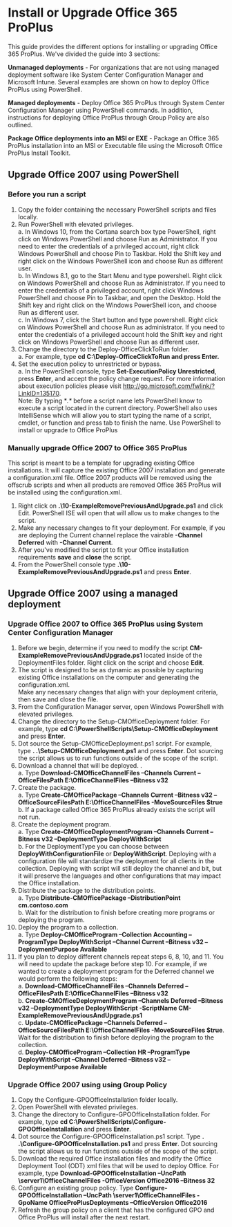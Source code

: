 ﻿# **Install or Upgrade Office 365 ProPlus**

This guide provides the different options for installing or upgrading Office 365 ProPlus. We've divided the guide into 3 sections:  

**Unmanaged deployments** - For organizations that are not using managed deployment software like System Center Configuration Manager and Microsoft Intune. 
Several examples are shown on how to deploy Office ProPlus using PowerShell.  

**Managed deployments** - Deploy Office 365 ProPlus through System Center Configuration Manager using PowerShell commands. In addition, instructions for deploying
Office ProPlus through Group Policy are also outlined.

**Package Office deployments into an MSI or EXE** - Package an Office 365 ProPlus installation into an MSI or Executable file using the Microsoft Office ProPlus Install Toolkit.  

## **Upgrade Office 2007 using PowerShell**

### **Before you run a script**
1. Copy the folder containing the necessary PowerShell scripts and files locally.  
2. Run PowerShell with elevated privileges.  
a. In Windows 10, from the Cortana search box type PowerShell, right click on Windows PowerShell and choose Run as Administrator.
	If you need to enter the credentials of a privileged account, right click Windows PowerShell and choose Pin to Taskbar.
	Hold the Shift key and right click on the Windows PowerShell icon and choose Run as different user.  
b. In Windows 8.1, go to the Start Menu and type powershell. Right click on Windows PowerShell and choose Run as Administrator.
	If you need to enter the credentials of a privileged account, right click Windows PowerShell and choose Pin to Taskbar, and open 	 the Desktop.
	Hold the Shift key and right click on the Windows PowerShell icon, and choose Run as different user.  
c. In Windows 7, click the Start button and type powershell. Right click on Windows PowerShell and choose Run as administrator.
	If you need to enter the credentials of a privileged account hold the Shift key and right click on Windows PowerShell and choose         Run as different user.  
3. Change the directory to the Deploy-OfficeClickToRun folder.  
	a. For example, type **cd C:\Deploy-OfficeClickToRun and press Enter.**  
4. Set the execution policy to unrestricted or bypass.  
	a. In the PowerShell console, type **Set-ExecutionPolicy Unrestricted**, press **Enter**, and accept the policy change request. 
	For more information about execution policies please visit http://go.microsoft.com/fwlink/?LinkID=135170.  
Note: By typing **.\** before a script name lets PowerShell know to execute a script located in the current directory. 
PowerShell also uses IntelliSense which will allow you to start typing the name of a script, cmdlet, or function and press tab to finish the name. 
Use PowerShell to install or upgrade to Office ProPlus

### Manually upgrade Office 2007 to Office 365 ProPlus
This script is meant to be a template for upgrading existing Office installations. It will capture the existing Office 2007 installation and generate a configuration.xml file. 
Office 2007 products will be removed using the offscrub scripts and when all products are removed Office 365 ProPlus will be installed using the configuration.xml.  

1. Right click on **.\10-ExampleRemovePreviousAndUpgrade.ps1** and click Edit. PowerShell ISE will open that will allow us to make changes to the script.  
2. Make any necessary changes to fit your deployment. For example, if you are deploying the Current channel replace the vairable **-Channel Deferred** with **-Channel Current**.  
3. After you've modified the script to fit your Office installation requirements **save** and **close** the script.  
4. From the PowerShell console type **.\10-ExampleRemovePreviousAndUpgrade.ps1** and press **Enter**.  

## Upgrade Office 2007 using a managed deployment

### Upgrade Office 2007 to Office 365 ProPlus using System Center Configuration Manager
1. Before we begin, determine if you need to modify the script **CM-ExampleRemovePreviousAndUpgrade.ps1** located inside of the DeploymentFiles folder. Right click on the script and choose **Edit**.  
2. The script is designed to be as dynamic as possible by capturing existing Office installations on the computer and generating the configuration.xml.  
Make any necessary changes that align with your deployment criteria, then save and close the file.  
3. From the Configuration Manager server, open Windows PowerShell with elevated privileges.   
4. Change the directory to the Setup-CMOfficeDeployment folder. For example, type **cd C:\PowerShellScripts\Setup-CMOfficeDeployment** and press **Enter**.  
5. Dot source the Setup-CMOfficeDeployment.ps1 script. For example, type **. .\Setup-CMOfficeDeployment.ps1** and press **Enter**. 
Dot sourcing the script allows us to run functions outside of the scope of the script.  
6. Download a channel that will be deployed. .  
	a. Type **Download-CMOfficeChannelFiles –Channels Current –OfficeFilesPath E:\OfficeChannelFiles –Bitness v32**  
7. Create the package.  
	a. Type **Create-CMOfficePackage –Channels Current –Bitness v32 –OfficeSourceFilesPath E:\OfficeChannelFiles -MoveSourceFiles $true**  
	b. If a package called Office 365 ProPlus already exists the script will not run.   
8. Create the deployment program.  
	a. Type **Create-CMOfficeDeploymentProgram –Channels Current –Bitness v32 –DeploymentType DeployWithScript**   
	b. For the DeploymentType you can choose between **DeployWithConfigurationFile** or **DeployWithScript**. 
	Deploying with a configuration file will standardize the deployment for all clients in the collection. 
	Deploying with script will still deploy the channel and bit, but it will preserve the languages and other configurations that may impact the Office installation.   
9. Distribute the package to the distribution points.  
	a. Type **Distribute-CMOfficePackage –DistributionPoint cm.contoso.com**    
	b. Wait for the distribution to finish before creating more programs or deploying the program.  
10. Deploy the program to a collection.  
	a. Type **Deploy-CMOfficeProgram –Collection Accounting –ProgramType DeployWithScript –Channel Current –Bitness v32 –DeploymentPurpose Available**    
11. If you plan to deploy different channels repeat steps 6, 8, 10, and 11. You will need to update the package before step 10. 
For example, if we wanted to create a deployment program for the Deferred channel we would perform the following steps:  
	a. **Download-CMOfficeChannelFiles –Channels Deferred –OfficeFilesPath E:\OfficeChannelFiles –Bitness v32**    
	b. **Create-CMOfficeDeploymentProgram –Channels Deferred –Bitness v32 –DeploymentType DeployWithScript -ScriptName CM-ExampleRemovePreviousAndUpgrade.ps1**    
	c. **Update-CMOfficePackage –Channels Deferred –OfficeSourceFilesPath E:\OfficeChannelFiles -MoveSourceFiles $true**. Wait for the distribution to finish before deploying the program to the collection.   
	d. **Deploy-CMOfficeProgram –Collection HR –ProgramType DeployWithScript –Channel Deferred –Bitness v32 –DeploymentPurpose Available**    

### Upgrade Office 2007 using using Group Policy 
1. Copy the Configure-GPOOfficeInstallation folder locally.  
2. Open PowerShell with elevated privileges.  
3. Change the directory to Configure-GPOOfficeInstallation folder. For example, type **cd C:\PowerShellScripts\Configure-GPOOfficeInstallation** and press **Enter**.  
4. Dot source the Configure-GPOOfficeInstallation.ps1 script. Type **. .\Configure-GPOOfficeInstallation.ps1** and press **Enter**.
Dot sourcing the script allows us to run functions outside of the scope of the script.  
5. Download the required Office installation files and modify the Office Deployment Tool (ODT) xml files that will be used to deploy Office.
For example, type **Download-GPOOfficeInstallation –UncPath \\server1\OfficeChannelFiles -OfficeVersion Office2016 –Bitness 32**  
6. Configure an existing group policy. Type **Configure-GPOOfficeInstallation –UncPath \\server1\OfficeChannelFiles -GpoName OfficeProPlusDeployments –OfficeVersion Office2016**  
7. Refresh the group policy on a client that has the configured GPO and Office ProPlus will install after the next restart.  

